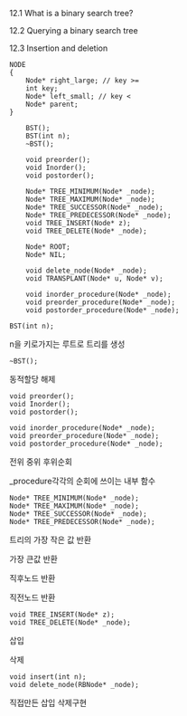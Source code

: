 12.1 What is a binary search tree?



12.2 Querying a binary search tree



12.3 Insertion and deletion



```
NODE
{
    Node* right_large; // key >=
	int key;
	Node* left_small; // key < 
	Node* parent;
}
```
```
    BST();
	BST(int n);
	~BST();

	void preorder();
	void Inorder();
	void postorder();

	Node* TREE_MINIMUM(Node* _node);
	Node* TREE_MAXIMUM(Node* _node);
	Node* TREE_SUCCESSOR(Node* _node);
	Node* TREE_PREDECESSOR(Node* _node);
	void TREE_INSERT(Node* z);
	void TREE_DELETE(Node* _node);

	Node* ROOT;
	Node* NIL;

	void delete_node(Node* _node);
	void TRANSPLANT(Node* u, Node* v);

	void inorder_procedure(Node* _node);
	void preorder_procedure(Node* _node);
	void postorder_procedure(Node* _node);
```

```
BST(int n);
```
n을 키로가지는 루트로 트리를 생성

```
~BST();
```
동적할당 해제

```
void preorder();
void Inorder();
void postorder();

void inorder_procedure(Node* _node);
void preorder_procedure(Node* _node);
void postorder_procedure(Node* _node);
```
전위 중위 후위순회

_procedure각각의 순회에 쓰이는 내부 함수

```
Node* TREE_MINIMUM(Node* _node);
Node* TREE_MAXIMUM(Node* _node);
Node* TREE_SUCCESSOR(Node* _node);
Node* TREE_PREDECESSOR(Node* _node);

```
트리의 가장 작은 값 반환

가장 큰값 반환

직후노드 반환

직전노드 반환
```
void TREE_INSERT(Node* z);
void TREE_DELETE(Node* _node);
```

삽입

삭제




```
void insert(int n);
void delete_node(RBNode* _node);
```
직접만든 삽입 삭제구현